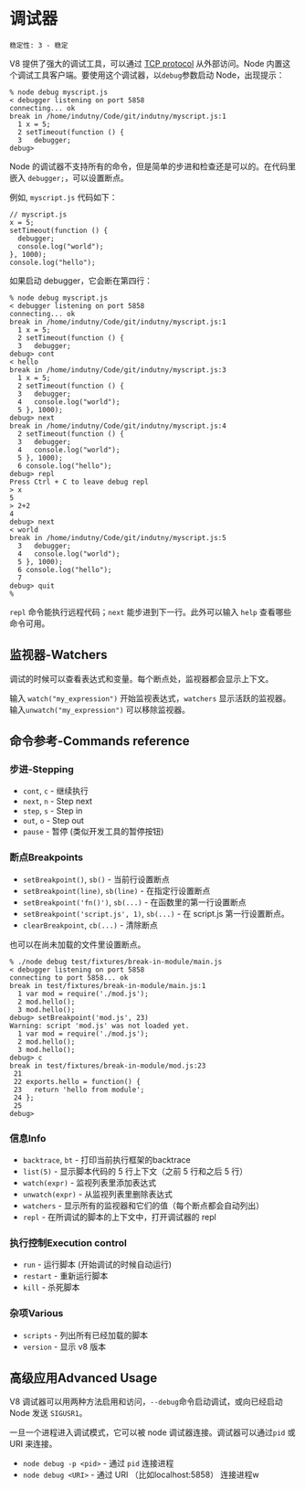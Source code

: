 # 调试器

    稳定性: 3 - 稳定

<!-- type=misc -->

V8 提供了强大的调试工具，可以通过 [TCP protocol](http://code.google.com/p/v8/wiki/DebuggerProtocol) 从外部访问。Node 内置这个调试工具客户端。要使用这个调试器，以`debug`参数启动 Node，出现提示：

    % node debug myscript.js
    < debugger listening on port 5858
    connecting... ok
    break in /home/indutny/Code/git/indutny/myscript.js:1
      1 x = 5;
      2 setTimeout(function () {
      3   debugger;
    debug>

Node 的调试器不支持所有的命令，但是简单的步进和检查还是可以的。在代码里嵌入 `debugger;`，可以设置断点。

例如,  `myscript.js` 代码如下：

    // myscript.js
    x = 5;
    setTimeout(function () {
      debugger;
      console.log("world");
    }, 1000);
    console.log("hello");

如果启动 debugger，它会断在第四行：

    % node debug myscript.js
    < debugger listening on port 5858
    connecting... ok
    break in /home/indutny/Code/git/indutny/myscript.js:1
      1 x = 5;
      2 setTimeout(function () {
      3   debugger;
    debug> cont
    < hello
    break in /home/indutny/Code/git/indutny/myscript.js:3
      1 x = 5;
      2 setTimeout(function () {
      3   debugger;
      4   console.log("world");
      5 }, 1000);
    debug> next
    break in /home/indutny/Code/git/indutny/myscript.js:4
      2 setTimeout(function () {
      3   debugger;
      4   console.log("world");
      5 }, 1000);
      6 console.log("hello");
    debug> repl
    Press Ctrl + C to leave debug repl
    > x
    5
    > 2+2
    4
    debug> next
    < world
    break in /home/indutny/Code/git/indutny/myscript.js:5
      3   debugger;
      4   console.log("world");
      5 }, 1000);
      6 console.log("hello");
      7
    debug> quit
    %


 `repl` 命令能执行远程代码；`next` 能步进到下一行。此外可以输入 `help` 查看哪些命令可用。

## 监视器-Watchers

调试的时候可以查看表达式和变量。每个断点处，监视器都会显示上下文。  

输入  `watch("my_expression")` 开始监视表达式，`watchers` 显示活跃的监视器。输入`unwatch("my_expression")` 可以移除监视器。  

## 命令参考-Commands reference

### 步进-Stepping

* `cont`, `c` - 继续执行
* `next`, `n` - Step next
* `step`, `s` - Step in
* `out`, `o` - Step out
* `pause` - 暂停 (类似开发工具的暂停按钮)

### 断点Breakpoints

* `setBreakpoint()`, `sb()` - 当前行设置断点
* `setBreakpoint(line)`, `sb(line)` - 在指定行设置断点
* `setBreakpoint('fn()')`, `sb(...)` - 在函数里的第一行设置断点
* `setBreakpoint('script.js', 1)`, `sb(...)` - 在 script.js 第一行设置断点。
* `clearBreakpoint`, `cb(...)` - 清除断点

也可以在尚未加载的文件里设置断点。

    % ./node debug test/fixtures/break-in-module/main.js
    < debugger listening on port 5858
    connecting to port 5858... ok
    break in test/fixtures/break-in-module/main.js:1
      1 var mod = require('./mod.js');
      2 mod.hello();
      3 mod.hello();
    debug> setBreakpoint('mod.js', 23)
    Warning: script 'mod.js' was not loaded yet.
      1 var mod = require('./mod.js');
      2 mod.hello();
      3 mod.hello();
    debug> c
    break in test/fixtures/break-in-module/mod.js:23
     21
     22 exports.hello = function() {
     23   return 'hello from module';
     24 };
     25
    debug>

### 信息Info

* `backtrace`, `bt` - 打印当前执行框架的backtrace
* `list(5)` - 显示脚本代码的 5 行上下文（之前 5 行和之后 5 行）
* `watch(expr)` - 监视列表里添加表达式
* `unwatch(expr)` - 从监视列表里删除表达式
* `watchers` - 显示所有的监视器和它们的值（每个断点都会自动列出）  
* `repl` - 在所调试的脚本的上下文中，打开调试器的 repl 
  
### 执行控制Execution control

* `run` - 运行脚本 (开始调试的时候自动运行)
* `restart` - 重新运行脚本
* `kill` - 杀死脚本

### 杂项Various

* `scripts` - 列出所有已经加载的脚本
* `version` - 显示 v8 版本

## 高级应用Advanced Usage

V8 调试器可以用两种方法启用和访问，`--debug`命令启动调试，或向已经启动 Node 发送 `SIGUSR1`。

一旦一个进程进入调试模式，它可以被 node 调试器连接。调试器可以通过`pid` 或 URI 来连接。

* `node debug -p <pid>` - 通过 `pid` 连接进程
* `node debug <URI>` - 通过 URI （比如localhost:5858） 连接进程w
